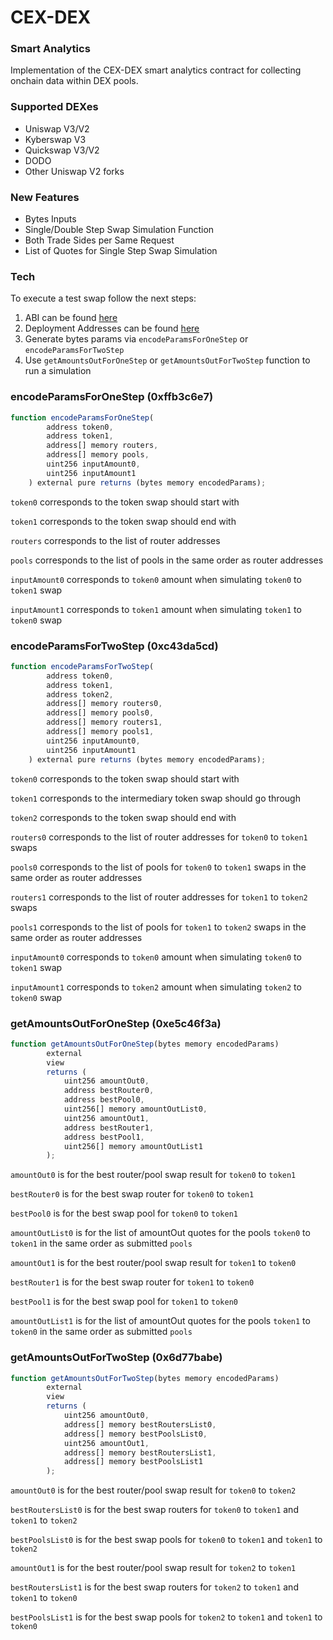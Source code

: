 # CEX-DEX 
### Smart Analytics


Implementation of the CEX-DEX smart analytics contract for collecting onchain data within DEX pools.

### Supported DEXes

- Uniswap V3/V2
- Kyberswap V3
- Quickswap V3/V2
- DODO
- Other Uniswap V2 forks

### New Features

- Bytes Inputs
- Single/Double Step Swap Simulation Function
- Both Trade Sides per Same Request
- List of Quotes for Single Step Swap Simulation



### Tech

To execute a test swap follow the next steps:

1) ABI can be found [here](https://github.com/Fhneeeh/CEX-DEX-Analytics/blob/main/Onchain/ABI.txt)
2) Deployment Addresses can be found [here](https://github.com/Fhneeeh/CEX-DEX-Analytics/blob/main/Onchain/DeploymentAddresses)
3) Generate bytes params via `encodeParamsForOneStep` or `encodeParamsForTwoStep`
4) Use `getAmountsOutForOneStep` or `getAmountsOutForTwoStep` function to run a simulation

### encodeParamsForOneStep (0xffb3c6e7)

```js
function encodeParamsForOneStep(
        address token0,
        address token1,
        address[] memory routers,
        address[] memory pools,
        uint256 inputAmount0,
        uint256 inputAmount1
    ) external pure returns (bytes memory encodedParams);
```
`token0` corresponds to the token swap should start with

`token1` corresponds to the token swap should end with

`routers` corresponds to the list of router addresses

`pools` corresponds to the list of pools in the same order as router addresses

`inputAmount0` corresponds to `token0` amount when simulating `token0` to `token1` swap

`inputAmount1` corresponds to `token1` amount when simulating `token1` to `token0` swap

### encodeParamsForTwoStep (0xc43da5cd)

```js
function encodeParamsForTwoStep(
        address token0,
        address token1,
        address token2,
        address[] memory routers0,
        address[] memory pools0,
        address[] memory routers1,
        address[] memory pools1,
        uint256 inputAmount0,
        uint256 inputAmount1
    ) external pure returns (bytes memory encodedParams);
```
`token0` corresponds to the token swap should start with

`token1` corresponds to the intermediary token swap should go through 

`token2` corresponds to the token swap should end with

`routers0` corresponds to the list of router addresses for `token0` to `token1` swaps

`pools0` corresponds to the list of pools for `token0` to `token1` swaps in the same order as router addresses

`routers1` corresponds to the list of router addresses for `token1` to `token2` swaps

`pools1` corresponds to the list of pools for `token1` to `token2` swaps in the same order as router addresses

`inputAmount0` corresponds to `token0` amount when simulating `token0` to `token1` swap

`inputAmount1` corresponds to `token2` amount when simulating `token2` to `token0` swap

### getAmountsOutForOneStep (0xe5c46f3a)

```js
function getAmountsOutForOneStep(bytes memory encodedParams)
        external
        view
        returns (
            uint256 amountOut0,
            address bestRouter0,
            address bestPool0,
            uint256[] memory amountOutList0,
            uint256 amountOut1,
            address bestRouter1,
            address bestPool1,
            uint256[] memory amountOutList1
        );
```
`amountOut0` is for the best router/pool swap result for `token0` to `token1`

`bestRouter0` is for the best swap router for `token0` to `token1`

`bestPool0` is for the best swap pool for `token0` to `token1`

`amountOutList0` is for the list of amountOut quotes for the pools `token0` to `token1` in the same order as submitted `pools` 

`amountOut1` is for the best router/pool swap result for `token1` to `token0`

`bestRouter1` is for the best swap router for `token1` to `token0`

`bestPool1` is for the best swap pool for `token1` to `token0`

`amountOutList1` is for the list of amountOut quotes for the pools `token1` to `token0` in the same order as submitted `pools` 

### getAmountsOutForTwoStep (0x6d77babe)

```js
function getAmountsOutForTwoStep(bytes memory encodedParams)
        external
        view
        returns (
            uint256 amountOut0,
            address[] memory bestRoutersList0,
            address[] memory bestPoolsList0,
            uint256 amountOut1,
            address[] memory bestRoutersList1,
            address[] memory bestPoolsList1
        );
```
`amountOut0` is for the best router/pool swap result for `token0` to `token2`

`bestRoutersList0` is for the best swap routers for `token0` to `token1` and `token1` to `token2`

`bestPoolsList0` is for the best swap pools for `token0` to `token1` and `token1` to `token2`

`amountOut1` is for the best router/pool swap result for `token2` to `token1`

`bestRoutersList1` is for the best swap routers for `token2` to `token1` and `token1` to `token0`

`bestPoolsList1` is for the best swap pools for `token2` to `token1` and `token1` to `token0`




